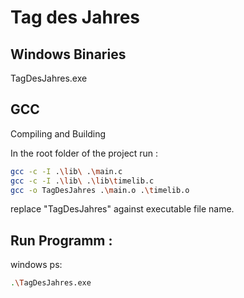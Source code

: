 # Tag des Jahres

## Windows Binaries
  TagDesJahres.exe
## GCC
Compiling and Building 

In the root folder of the project run : 

```sh
gcc -c -I .\lib\ .\main.c
gcc -c -I .\lib\ .\lib\timelib.c
gcc -o TagDesJahres .\main.o .\timelib.o 
```
replace "TagDesJahres" against executable file name. 

## Run Programm : 
windows ps:

```sh
.\TagDesJahres.exe
```
